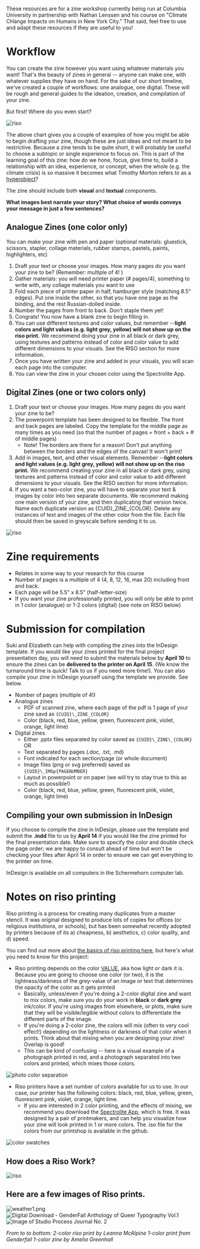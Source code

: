 These resources are for a zine workshop currently being run at Columbia University in partnership with Nathan Lenssen and his course on "Climate CHange Impacts on Humans in New York City." That said, feel free to use and adapt these resources if they are useful to you!

# Workflow
You can create the zine however you want using whatever materials you want! That's the beauty of zines in general -- anyone can make one, with whatever supplies they have on hand. For the sake of our short timeline, we've created a couple of workflows: one analogue, one digital. These will be rough and general guides to the ideation, creation, and compilation of your zine.

But first! Where do you even start?

![riso](readme_assets/wheretostart.png)

The above chart gives you a couple of examples of how you might be able to begin drafting your zine, though these are just ideas and not meant to be restrictive. Because a zine tends to be quite short, it will probably be useful to choose a subtopic or single experience to focus on. This is part of the learning goal of this zine: how do we hone, focus, give time to, build a relationship with an idea, experience, or concept, when the whole (e.g. the climate crisis) is so massive it becomes what Timothy Morton refers to as a [hyperobject](https://www.hcn.org/issues/47.1/introducing-the-idea-of-hyperobjects)? 

The zine should include both **visual** and **textual** components. 

**What images best narrate your story? What choice of words conveys your message in just a few sentences?**

## Analogue Zines (one color only)

You can make your zine with pen and paper (optional materials: gluestick, scissors, stapler, collage materials, rubber stamps, pastels, paints, highlighters, etc)

1. Draft your text or choose your images. How many pages do you want your zine to be? (Remember: multiple of 4! )
2. Gather materials: you will need printer paper (# pages/4), something to write with, any collage materials you want to use
3. Fold each piece of printer paper in half, hamburger style (matching 8.5" edges). Put one inside the other, so that you have one page as the binding, and the rest Russian-dolled inside.
4. Number the pages from front to back. Don't staple them yet!
5. Congrats! You now have a blank zine to begin filling in.
6. You can use different textures and color values, but remember --**light colors and light values (e.g. light grey, yellow) will not show up on the riso print.** We recommend doing your zine in all black or dark grey, using textures and patterns instead of color and color value to add different dimensions to your visuals. See the RISO section for more information. 
7. Once you have written your zine and added in your visuals, you will scan each page into the computer. 
8. You can view the zine in your chosen color using the Spectrolite App. 

## Digital Zines (one or two colors only)

1. Draft your text or choose your images. How many pages do you want your zine to be? 
2. The powerpoint template has been designed to be flexible. The front and back pages are labeled. Copy the template for the middle page as many times as you need (so that the number of pages = front + back + # of middle pages)
	- Note! The borders are there for a reason! Don't put anything between the borders and the edges of the canvas! It won't print!
3. Add in images, text, and other visual elements. Remember --**light colors and light values (e.g. light grey, yellow) will not show up on the riso print.** We recommend creating your zine in all black or dark grey, using textures and patterns instead of color and color value to add different dimensions to your visuals. See the RISO section for more information. 
4. If you want a two-color zine, you will have to separate your text & images by color into two separate documents. We recommend making one main version of your zine, and then duplicating that version twice. Name each duplicate version as {CUID}\_ZINE\_{COLOR}. Delete any instances of text and images of the other color from the file. Each file should then be saved in greyscale before sending it to us.

![riso](readme_assets/color_sep.png)

# Zine requirements
- Relates in some way to your research for this course
- Number of pages is a multiple of 4 (4, 8, 12, 16, max 20) including front and back. 
- Each page will be 5.5" x 8.5" (half-letter-size)
- If you want your zine professionally printed, you will only be able to print in 1 color (analogue) or 1-2 colors (digital) (see note on RISO below)

# Submission for compilation

Suki and Elizabeth can help with compiling the zines into the InDesign template. If you would like your zines printed for the final project presentation day, you will need to submit the materials below by **April 10** to ensure the zines can be **delivered to the printer on April 15**. (We know the turnaround time is quick! Talk to us if you need more time!). You can also compile your zine in InDesign yourself using the template we provide. See below.

- Number of pages (multiple of 4!)
- Analogue zines
	- PDF of scanned zine, where each page of the pdf is 1 page of your zine savd as `{CUID}\_ZINE_{COLOR}`
	- Color (black, red, blue, yellow, green, fluorescent pink, violet, orange, light lime)
- Digital zines
	- Either .pptx files separated by color saved as `{CUID}\_ZINE\_{COLOR}`
	OR
	- Text separated by pages (.doc, .txt, .md)
	- Font indicated for each section/page (or whole document)
	- Image files (png or svg preferred) saved as `{CUID}\_IMGp{PAGENUMBER}`
	- Layout in powerpoint or on paper (we will try to stay true to this as much as possible!)
	- Color (black, red, blue, yellow, green, fluorescent pink, violet, orange, light lime)

## Compiling your own submission in InDesign

If you choose to compile the zine in InDesign, please use the template and submit the **.indd** file to us by **April 14** if you would like the zine printed for the final presentation date. Make sure to specify the color and double check the page order; we are happy to consult ahead of time but won't be checking your files after April 14 in order to ensure we can get everything to the printer on time.

InDesign is available on all computers in the Schermehorn computer lab.

# Notes on riso printing

Riso printing is a process for creating many duplicates from a master stencil. It was original designed to produce lots of copies for offices (or religious institutions, or schools), but has been somewhat recently adopted by printers because of its a) cheapness, b) aesthetics, c) color quality, and d) speed. 

You can find out more about [the basics of riso printing here](https://issuu.com/lieselloplop/docs/riso_guide_partisan_2018), but here's what you need to know for this project:

- Riso printing depends on the color [VALUE](http://char.txa.cornell.edu/language/ELEMENT/COLOR/color.htm), aka how light or dark it is. Because you are going to choose one color (or two), it is the lightness/darkness of the grey-value of an image or text that determines the opacity of the color as it gets printed
	- Basically, unless/even if you're doing a 2-color digital zine and want to mix colors, make sure you do your work in **black** or **dark grey** ink/color. If you're using images from elsewhere, or plots, make sure that they will be visible/legible without colors to differentiate the different parts of the image.
	- If you're doing a 2-color zine, the colors will mix (often to very cool effect!) depending on the lightness or darkness of that color when it prints. Think about that mixing when you are designing your zine! Overlap is good!
	- This can be kind of confusing -- here is a visual example of a photograph printed in red, and a photograph separated into two colors and printed, which mixes those colors.

![photo color separation](readme_assets/photo.png)

- Riso printers have a set number of colors available for us to use. In our case, our printer has the following colors: black, red, blue, yellow, green, fluorescent pink, violet, orange, light lime.
	- If you are interested in 2 color printing, and the effects of mixing, we recommend you download the [Spectrolite App](https://spectrolite.app/), which is free. It was designed by a pair of printmakers, and can help you visualize how your zine will look printed in 1 or more colors. The .iso file for the colors from our printshop is available in the github.

![color swatches](readme_assets/swatches.png)

## How does a Riso Work?

![riso](readme_assets/riso_work.png)

## Here are a few images of Riso prints. 

![weather1.png](https://images.squarespace-cdn.com/content/v1/5d665d7207aca80001560a23/1596553400991-43G7R8WILXNZACKVBCT0/weather1.png?format=200w)
![Digital Download - GenderFail Anthology of Queer Typography Vol.1](https://genderfailproject.square.site/uploads/1/3/0/3/130360139/s204392786828069248_p169_i1_w1557.jpeg?auto=format&fit=max&w=200)
![Image of Studio Process Journal No. 2](https://assets.bigcartel.com/product_images/326696730/IMG_4662.jpg?auto=format&fit=max&w=200)

*From to to bottom:*
*2-color riso print by Leanna McAlpine
1-color print from Genderfail
1-color zine by Amelia Greenhall*

